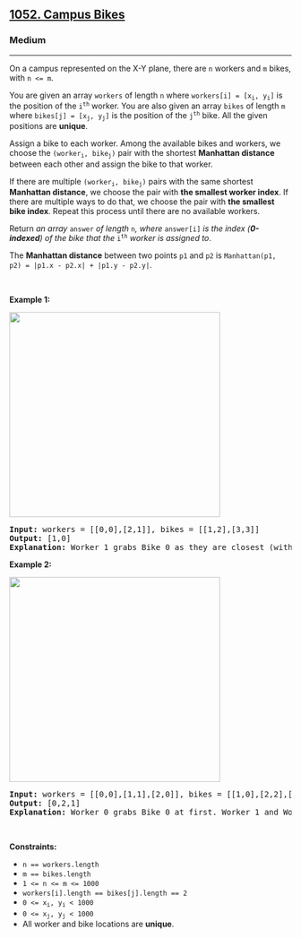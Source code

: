 <h2><a href="https://leetcode.com/problems/campus-bikes">1052. Campus Bikes</a></h2><h3>Medium</h3><hr><p>On a campus represented on the X-Y plane, there are <code>n</code> workers and <code>m</code> bikes, with <code>n &lt;= m</code>.</p>

<p>You are given an array <code>workers</code> of length <code>n</code> where <code>workers[i] = [x<sub>i</sub>, y<sub>i</sub>]</code> is the position of the <code>i<sup>th</sup></code> worker. You are also given an array <code>bikes</code> of length <code>m</code> where <code>bikes[j] = [x<sub>j</sub>, y<sub>j</sub>]</code> is the position of the <code>j<sup>th</sup></code> bike. All the given positions are <strong>unique</strong>.</p>

<p>Assign a bike to each worker. Among the available bikes and workers, we choose the <code>(worker<sub>i</sub>, bike<sub>j</sub>)</code> pair with the shortest <strong>Manhattan distance</strong> between each other and assign the bike to that worker.</p>

<p>If there are multiple <code>(worker<sub>i</sub>, bike<sub>j</sub>)</code> pairs with the same shortest <strong>Manhattan distance</strong>, we choose the pair with <strong>the smallest worker index</strong>. If there are multiple ways to do that, we choose the pair with <strong>the smallest bike index</strong>. Repeat this process until there are no available workers.</p>

<p>Return <em>an array </em><code>answer</code><em> of length </em><code>n</code><em>, where </em><code>answer[i]</code><em> is the index (<strong>0-indexed</strong>) of the bike that the </em><code>i<sup>th</sup></code><em> worker is assigned to</em>.</p>

<p>The <strong>Manhattan distance</strong> between two points <code>p1</code> and <code>p2</code> is <code>Manhattan(p1, p2) = |p1.x - p2.x| + |p1.y - p2.y|</code>.</p>

<p>&nbsp;</p>
<p><strong class="example">Example 1:</strong></p>
<img alt="" src="https://assets.leetcode.com/uploads/2019/03/06/1261_example_1_v2.png" style="width: 376px; height: 366px;" />
<pre>
<strong>Input:</strong> workers = [[0,0],[2,1]], bikes = [[1,2],[3,3]]
<strong>Output:</strong> [1,0]
<strong>Explanation:</strong> Worker 1 grabs Bike 0 as they are closest (without ties), and Worker 0 is assigned Bike 1. So the output is [1, 0].
</pre>

<p><strong class="example">Example 2:</strong></p>
<img alt="" src="https://assets.leetcode.com/uploads/2019/03/06/1261_example_2_v2.png" style="width: 376px; height: 366px;" />
<pre>
<strong>Input:</strong> workers = [[0,0],[1,1],[2,0]], bikes = [[1,0],[2,2],[2,1]]
<strong>Output:</strong> [0,2,1]
<strong>Explanation:</strong> Worker 0 grabs Bike 0 at first. Worker 1 and Worker 2 share the same distance to Bike 2, thus Worker 1 is assigned to Bike 2, and Worker 2 will take Bike 1. So the output is [0,2,1].
</pre>

<p>&nbsp;</p>
<p><strong>Constraints:</strong></p>

<ul>
	<li><code>n == workers.length</code></li>
	<li><code>m == bikes.length</code></li>
	<li><code>1 &lt;= n &lt;= m &lt;= 1000</code></li>
	<li><code>workers[i].length == bikes[j].length == 2</code></li>
	<li><code>0 &lt;= x<sub>i</sub>, y<sub>i</sub> &lt; 1000</code></li>
	<li><code>0 &lt;= x<sub>j</sub>, y<sub>j</sub> &lt; 1000</code></li>
	<li>All worker and bike locations are <strong>unique</strong>.</li>
</ul>
